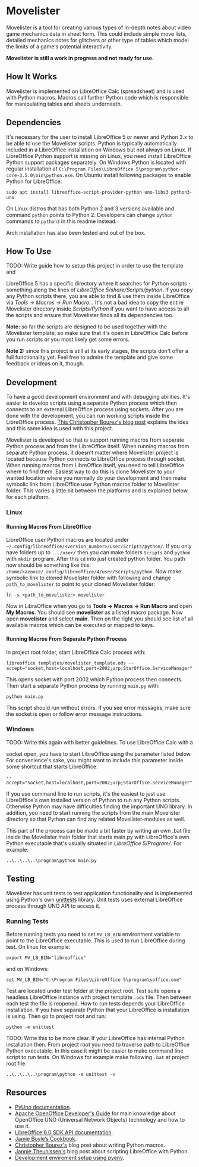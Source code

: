 # Movelister

Movelister is a tool for creating various types of in-depth notes
about video game mechanics data in sheet form. This could include simple
move lists, detailed mechanics notes for glitchers or other type of tables which
model the limits of a game's potential interactivity.

**Movelister is still a work in progress and not ready for use.**

## How It Works

Movelister is implemented on LibreOffice Calc (spreadsheet) and is used with
Python macros. Macros call further Python code which is responsible for
manipulating tables and sheets underneath.

## Dependencies

It's necessary for the user to install LibreOffice 5 or newer and Python 3.x to be able
to use the Movelister scripts. Python is typically automatically included in a
LibreOffice installation on Windows but not always on Linux. If LibreOffice
Python support is missing on Linux, you need install LibreOffice Python support
packages separately. On Windows Python is located with regular installation at
`C:\Program Files\LibreOffice 5\program\python-core-3.5.0\bin\python.exe`. On
Ubuntu install following packages to enable Python for LibreOffice:
```
sudo apt install libreoffice-script-provider-python uno-libs3 python3-uno
```
On Linux distros that has both Python 2 and 3 versions available and command
`python` points to Python 2. Developers can change `python` commands to
`python3` in this readme instead.

Arch installation has also been tested and out of the box.

## How To Use

TODO: Write guide how to setup this project in order to use the template and

LibreOffice 5 has a specific directory where it searches for Python scripts -
something along the lines of *LibreOffice 5/share/Scripts/python*. If you copy
any Python scripts there, you are able to find & use them inside LibreOffice
via *Tools -> Macros -> Run Macro...* It's not a bad idea to copy the entire
Movelister directory inside *Scripts/Python* if you want to have access to all
the scripts and ensure that Movelister finds all its dependencies too.

__Note:__ so far the scripts are designed to be used together with the
Movelister template, so make sure that it's open in LibreOffice Calc before you
run scripts or you most likely get some errors.

__Note 2:__ since this project is still at its early stages, the scripts don't
offer a full functionality yet. Feel free to admire the template and give some
feedback or ideas on it, though.

## Development

To have a good development environment and with debugging abilities. It's
easier to develop scripts using a separate Python process which then connects to
an external LibreOffice process using sockets. After you are done with the
development, you can run working scripts inside the LibreOffice process. [This
Christopher
Bourez's blog
post](http://christopher5106.github.io/office/2015/12/06/openoffice-libreoffice-automate-your-office-tasks-with-python-macros.html)
explains the idea and this same idea is used with this project.

Movelister is developed so that is support running macros from separate Python
process and from the LibreOffice itself. When running macros from separate
Python process, it doesn't matter where Movelister project is located because
Python connects to LibreOffice process through socket. When running macros from
LibreOffice itself, you need to tell LibreOffice where to find them. Easiest way
to do this is clone Movelister to your wanted location where you normally do
your development and then make symbolic link from LibreOffice user Python macros
folder to Movelister folder. This varies a little bit between the platforms and
is explained below for each platform.

### Linux

#### Running Macros From LibreOffice

LibreOffice user Python macros are located under
`~/.config/libreoffice/<version_number>/user/Scripts/python/`. If you only have
folders up to `.../user/` then you can make folders `Scripts` and `python` with
`mkdir` program. After this `cd` into just created python folder. You path now
should be something like this:
`/home/kazooie/.config/libreoffice/4/user/Scripts/python`. Now make symbolic
link to cloned Movelister folder with following and change `path_to_movelister`
to point to your cloned Movelister folder:
```
ln -s <path_to_movelister> movelister
```
Now in LibraOffice when you go to **Tools -> Macros -> Run Macro** and open **My
Macros**. You should see **movelister** as a listed macro package. Now open
**movelister** and select **main**. Then on the right you should see list of all
available macros which can be executed or mapped to keys.

#### Running Macros From Separate Python Process

In project root folder, start LibreOffice Calc process with:
```
libreoffice templates/movelister_template.ods --accept="socket,host=localhost,port=2002;urp;StarOffice.ServiceManager"
```
This opens socket with port 2002 which Python process then connects. Then start
a separate Python process by running `main.py` with:
```
python main.py
```
This script should run without errors. If you see error messages, make sure the
socket is open or follow error message instructions.

### Windows

TODO: Write this again with better guidelines. To use LibreOffice Calc with a

socket open, you have to start LibreOffice using the parameter listed below.
For convenience's sake, you might want to include this parameter inside some
shortcut that starts LibreOffice.
```
--accept="socket,host=localhost,port=2002;urp;StarOffice.ServiceManager"
```
If you use command line to run scripts, it's the easiest to just use
LibreOffice's own installed version of Python to run any Python scripts.
Otherwise Python may have difficulties finding the important UNO library. In
addition, you need to start running the scripts from the main Movelister
directory so that Python can find any related Movelister-modules as well.

This part of the process can be made a bit faster by writing an own .bat file
inside the Movelister main folder that starts main.py with LibreOffice's own
Python executable that's usually situated in *LibreOffice 5/Program/*. For
example:
```
..\..\..\..\program\python main.py
```

## Testing

Movelister has unit tests to test application functionality and is implemented
using Python's own [unittests](https://docs.python.org/3/library/unittest.html)
library. Unit tests uses external LibreOffice process through UNO API to access
it.

### Running Tests

Before running tests you need to set `MV_LB_BIN` environment variable to point
to the LibreOffice executable. This is used to run LibreOffice during test. On
linux for example:

```
export MV_LB_BIN="libreoffice"
```

and on Windows:

```
set MV_LB_BIN="C:\Program Files\LibreOffice 5\program\soffice.exe"
```

Test are located under test folder at the project root. Test suite opens a
headless LibreOffice instance with project template `.ods` file. Then between
each test the file is reopened. How to run tests depends your LibreOffice
installation. If you have separate Python that your LibreOffice is installation
is using. Then go to project root and run:

```
python -m unittest
```

TODO: Write this to be more clear.
If your LibreOffice has internal Python installation then. From project root you
need to traverse path to LibreOffice Python executable. In this case it might be
easier to make command line script to run tests. On Windows for example  make
following `.bat` at project root
file.

```
..\..\..\..\program\python -m unittest -v
```

## Resources

* [PyUno documentation](http://www.openoffice.org/udk/python/python-bridge.html).
* [Apache OpenOffice Developer's Guide](https://wiki.openoffice.org/wiki/Documentation/DevGuide/OpenOffice.org_Developers_Guide)
for main knowledge about OpenOffice UNO (Universal Network Objects) technology and how to use it.
* [LibreOffice 6.0 SDK API documentation](https://api.libreoffice.org/docs/idl/ref/index.html).
* [Jamie Boyle’s Cookbook](https://documenthacker.files.wordpress.com/2013/07/writing_documents-_for_software_engineers_v0002.pdf).
* [Christopher Bourez's](http://christopher5106.github.io/office/2015/12/06/openoffice-libreoffice-automate-your-office-tasks-with-python-macros.html)
	blog post about writing Python macros.
* [Jannie Theunissen's](https://onesheep.org/scripting-libreoffice-python/) blog
	post about scripting LibreOffice with Python.
* [Development enviroment setup using pyenv](https://gist.github.com/thekalinga/b74056272cb1afdabf529a332ff0f517).
